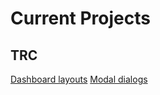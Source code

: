 # Current Projects #

## TRC ##

[Dashboard layouts](https://nickplennox.github.io/dashboard)
[Modal dialogs](https://nickplennox.github.io/modals)
